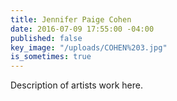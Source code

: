 ```yaml
---
title: Jennifer Paige Cohen
date: 2016-07-09 17:55:00 -04:00
published: false
key_image: "/uploads/COHEN%203.jpg"
is_sometimes: true
---
```


Description of artists work here.